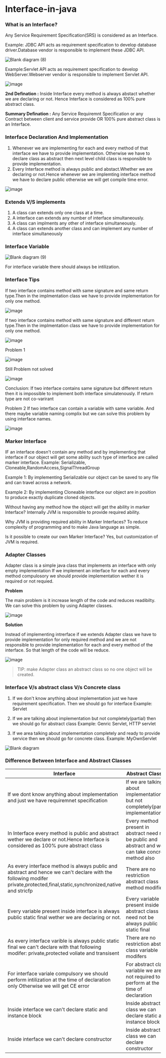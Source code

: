 
# Interface-in-java

### What is an Interface?
Any Service Requirement Specification(SRS) is considered as an Interface.


Example: JDBC API acts as requirement specification to develop database driver.Database vendor is responsible to implement these JDBC API.

![Blank diagram (8)](https://user-images.githubusercontent.com/67812755/116966088-02317180-accd-11eb-8473-10ee8ae880c1.png)

Example:Servlet API acts as requirement specification to develop WebServer.Webserver vendor is responsible to implement Servlet API.

![image](https://user-images.githubusercontent.com/67812755/116966362-98659780-accd-11eb-8e3b-f09556e445b5.png)

**2nd Defination :** Inside Interface every method is always abstact whether we are declaring or not. Hence Interface is considered as 100% pure abstract class.

**Summary Defination :** Any Service Requiremnt Specification or any Contract between client and service provide OR 100% pure abstract class is an Interface.

### Interface Declaration And Implementation

1. Whenever we are implementing for each and every method of that interface we have to provide implementation. Otherwise we have to declare class as abstract then next level child class is responsible to provide implementation.
2. Every Interface method is always public and abstact.Whether we are declaring or not.Hence whenever we are implemting interface method we have to declare public otherwise we will get compile time error.


![image](https://user-images.githubusercontent.com/67812755/116974213-60fde780-acdb-11eb-96db-6522cebea5df.png)


### Extends V/S implements 

1. A class can extends only one class at a time.
2. A interface can extends any number of interface simultaneously.
3. A class can implments any other of interface simultaneously.
4. A class can extends another class and can implement any number of interface simultaneously 

### Interface Variable 
![Blank diagram (9)](https://user-images.githubusercontent.com/67812755/116993448-2143f980-acf5-11eb-8b24-af37c683d444.png)

For interface variable there should always be intilization.

### Interface Tips
If two interface contains method with same signature and same return type.Then in the implmentation class we have to provide implementation for only one method.


![image](https://user-images.githubusercontent.com/67812755/116998588-1476d400-acfc-11eb-834b-6ab6d6c8dab9.png)


If two interface contains method with same signature and different return type.Then in the implmentation class we have to provide implementation for only one method.


![image](https://user-images.githubusercontent.com/67812755/116999446-4177b680-acfd-11eb-94d6-a6ac1c4bd195.png)

Problem 1


![image](https://user-images.githubusercontent.com/67812755/117001767-5efa4f80-ad00-11eb-91db-61d957cc63ea.png)

Still Problem not solved

![image](https://user-images.githubusercontent.com/67812755/117002577-5b1afd00-ad01-11eb-9eeb-684f46906234.png)

Conclusion: If two  interface contains same signature but different return then it is impossible to implement both interface simulatenously. If return type are not co-varirant


Problem 2
If two interface can contain a variable with same variable. And there maybe variable naming complix but we can solve this problem by using interface names.

![image](https://user-images.githubusercontent.com/67812755/117003277-468b3480-ad02-11eb-995e-1badd4cc7e38.png)

 
### Marker Interface
IF an interface doesn't contain any method and by implementing that interface if our object will get some ability such type of interface are called marker interface.
Example: Serializable, Cloneable,RandomAccess,SignalThreadGroup

Example 1:
By implementing Serializable our object can be saved to any file and can travel across a network. 

Example 2:
By implementing Cloneable interface our object are in position to produce exactly duplicate cloned objects.

Without having any method how the object will get the ability in marker Interface?
Internally JVM is responsible to provide required ability.


Why JVM is providing required ability in Marker Interfaces?
To reduce complexity of programming and to make Java language as simple.


Is it possible to create our own Marker Interface?
Yes, but customization of JVM is required.

### Adapter Classes

Adapter class is a simple java class that implements an interface with only empty implementation
If we implement an interface for each and every method compulosory we should provide implementation wether it is required or not requied.

**Problem** 

The main problem is it increase length of the code and reduces readibilty. We can solve this problem by using Adapter classes. 


![image](https://user-images.githubusercontent.com/67812755/117110057-370ff800-ada3-11eb-9ac8-ebb87848d0cb.png)


**Solution**

Instead of implementing intrerface if we extends Adapter class we have to provide implementation for only required method and we are not responsible to provide implementation for each and every method of the interface. So that length of the code will be reduce.


![image](https://user-images.githubusercontent.com/67812755/117110340-97069e80-ada3-11eb-957c-d6e53f52493b.png)

> TIP: make Adapter class an abstract class so no one object will be created. 

### Interface  V/s abstract class V/s Concrete class

1. If we don't know anything about implementation just we have requirement specification. Then we should go for interface 
Example: Servlet

2. If we are talking about implementation but not completely(partial) then we should go for abstract class
Example: Genric Servlet, HTTP servlet

3. If we area talking about implementation completely and ready to provide service then we should go for concrete class.
Example: MyOwnServlet

![Blank diagram](https://user-images.githubusercontent.com/67812755/117121298-05525d80-adb2-11eb-8aab-ac558565b43e.jpeg)

### Difference Between Interface and Abstract Classes

| Interface      | Abstract Classes |
| ----------- | ----------- |
| If we dont know anything about implementation and just we have requiremnet specification | If we are talking about implementation but not completely(partial implementation)|
| In Interface every method is public and abstract wether we declare or not.Hence Interface is considered as 100% pure abstract class| Every method present in abstract need not be public and abstract and we can take concrete method also|
| As every interface method is always public and abstract and hence we can't declare with the following modifer private,protected,final,static,synchronized,native and stricfp | There are no restriction  abstract class method modifiers | 
|Every variable present inside interface is always public static final wether we are declaring or not.|Every variable present inside abstract class need not be always public static final|
|As every interface varible is always public static final we can't declare with that following modifer: private,protected voliate and transisent|There are no restriction abstact class variable modifers| 
|For interface variale compulsory we should perform intilization at the time of declaration only Otherwise we will get CE error| For abstract class variable we are not required to perform at the time of declaration |
|Inside interface we can't declare static and instance block|Inside abstract class we can declare static and instance block|
|Inside interface we can't declare constructor|Inside abstract class we can declare constructor|



